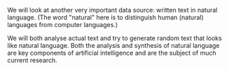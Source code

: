 We will look at another very important data source: written text in natural language. (The word "natural" here is to distinguish human (natural) languages from computer languages.)

We will both analyse actual text and try to generate random text that looks like natural language. Both the analysis and synthesis of natural language are key components of artificial intelligence and are the subject of much current research.
